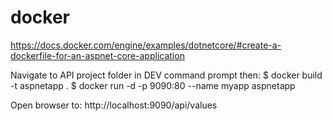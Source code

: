 # docker

https://docs.docker.com/engine/examples/dotnetcore/#create-a-dockerfile-for-an-aspnet-core-application

Navigate to API project folder in DEV command prompt then:
$ docker build -t aspnetapp .
$ docker run -d -p 9090:80 --name myapp aspnetapp

Open browser to:
http://localhost:9090/api/values